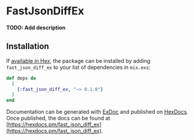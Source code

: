 # FastJsonDiffEx

**TODO: Add description**

## Installation

If [available in Hex](https://hex.pm/docs/publish), the package can be installed
by adding `fast_json_diff_ex` to your list of dependencies in `mix.exs`:

```elixir
def deps do
  [
    {:fast_json_diff_ex, "~> 0.1.0"}
  ]
end
```

Documentation can be generated with [ExDoc](https://github.com/elixir-lang/ex_doc)
and published on [HexDocs](https://hexdocs.pm). Once published, the docs can
be found at [https://hexdocs.pm/fast_json_diff_ex](https://hexdocs.pm/fast_json_diff_ex).

